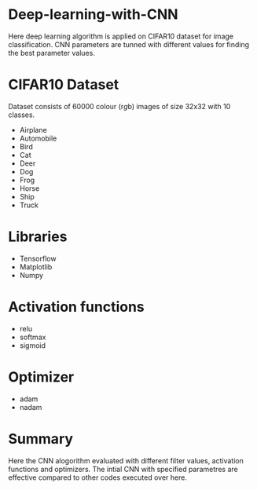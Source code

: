 # Deep-learning-with-CNN

Here deep learning algorithm is applied on CIFAR10 dataset for image classification. CNN parameters are tunned with different values for finding the best parameter values. 

# CIFAR10 Dataset
Dataset consists of 60000 colour (r*g*b) images of size 32x32 with 10 classes.
* Airplane
* Automobile
* Bird
* Cat
* Deer
* Dog 
* Frog
* Horse
* Ship
* Truck

# Libraries
* Tensorflow
* Matplotlib
* Numpy

# Activation functions
* relu
* softmax
* sigmoid

# Optimizer
* adam
* nadam

# Summary
Here the CNN alogorithm evaluated with different filter values, activation functions and optimizers. The intial CNN with specified parametres are effective compared to other codes executed over here.
